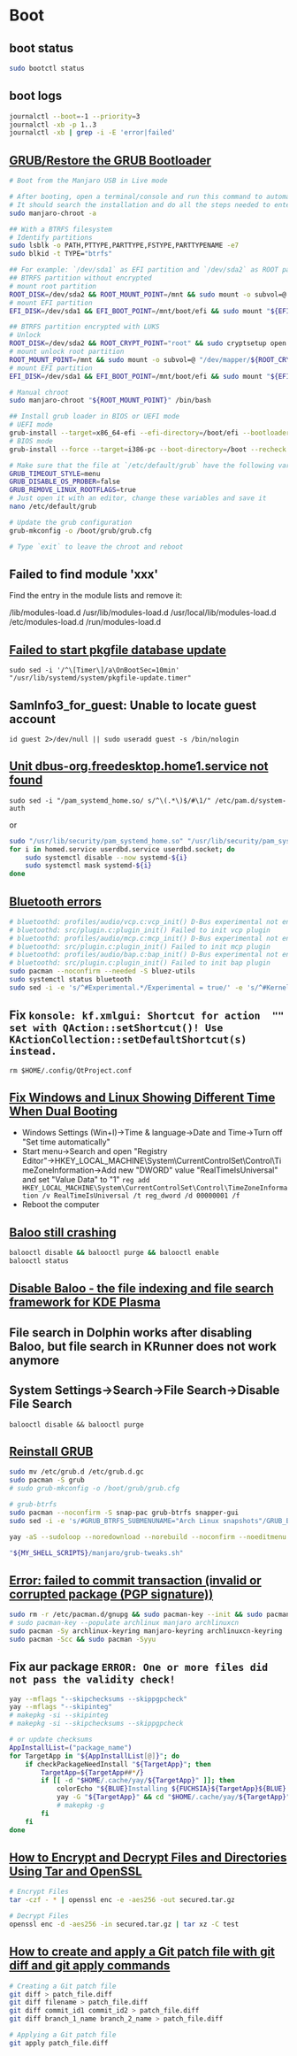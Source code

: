 # Boot
## boot status
```bash
sudo bootctl status
```

## boot logs
```bash
journalctl --boot=-1 --priority=3
journalctl -xb -p 1..3
journalctl -xb | grep -i -E 'error|failed'
```

## [GRUB/Restore the GRUB Bootloader](https://wiki.manjaro.org/index.php/GRUB/Restore_the_GRUB_Bootloader)
```bash
# Boot from the Manjaro USB in Live mode

# After booting, open a terminal/console and run this command to automatically mount Manjaro installation
# It should search the installation and do all the steps needed to enter it
sudo manjaro-chroot -a

## With a BTRFS filesystem
# Identify partitions
sudo lsblk -o PATH,PTTYPE,PARTTYPE,FSTYPE,PARTTYPENAME -e7
sudo blkid -t TYPE="btrfs"

## For example: `/dev/sda1` as EFI partition and `/dev/sda2` as ROOT partition
## BTRFS partition without encrypted
# mount root partition
ROOT_DISK=/dev/sda2 && ROOT_MOUNT_POINT=/mnt && sudo mount -o subvol=@ "${ROOT_DISK}" "${ROOT_MOUNT_POINT}"
# mount EFI partition
EFI_DISK=/dev/sda1 && EFI_BOOT_POINT=/mnt/boot/efi && sudo mount "${EFI_DISK}" "${EFI_BOOT_POINT}"

## BTRFS partition encrypted with LUKS
# Unlock
ROOT_DISK=/dev/sda2 && ROOT_CRYPT_POINT="root" && sudo cryptsetup open "${ROOT_DISK}" "${ROOT_CRYPT_POINT}"
# mount unlock root partition
ROOT_MOUNT_POINT=/mnt && sudo mount -o subvol=@ "/dev/mapper/${ROOT_CRYPT_POINT}" "${ROOT_MOUNT_POINT}"
# mount EFI partition
EFI_DISK=/dev/sda1 && EFI_BOOT_POINT=/mnt/boot/efi && sudo mount "${EFI_DISK}" "${EFI_BOOT_POINT}"

# Manual chroot
sudo manjaro-chroot "${ROOT_MOUNT_POINT}" /bin/bash

## Install grub loader in BIOS or UEFI mode
# UEFI mode
grub-install --target=x86_64-efi --efi-directory=/boot/efi --bootloader-id=manjaro --recheck
# BIOS mode
grub-install --force --target=i386-pc --boot-directory=/boot --recheck

# Make sure that the file at `/etc/default/grub` have the following variables (without a `#` in front of)
GRUB_TIMEOUT_STYLE=menu
GRUB_DISABLE_OS_PROBER=false
GRUB_REMOVE_LINUX_ROOTFLAGS=true
# Just open it with an editor, change these variables and save it
nano /etc/default/grub

# Update the grub configuration
grub-mkconfig -o /boot/grub/grub.cfg

# Type `exit` to leave the chroot and reboot
```

## Failed to find module 'xxx'
Find the entry in the module lists and remove it:

/lib/modules-load.d
/usr/lib/modules-load.d
/usr/local/lib/modules-load.d
/etc/modules-load.d
/run/modules-load.d


## [Failed to start pkgfile database update](https://forum.manjaro.org/t/failed-failed-to-start-pkgfile-database-update/31731/46)
`sudo sed -i '/^\[Timer\]/a\OnBootSec=10min' "/usr/lib/systemd/system/pkgfile-update.timer"`


## SamInfo3_for_guest: Unable to locate guest account
`id guest 2>/dev/null || sudo useradd guest -s /bin/nologin`


## [Unit dbus-org.freedesktop.home1.service not found](https://forum.manjaro.org/t/systemd-homed-annoyance-when-disabled-the-journal-log-is-literally-spammed/32498)
`sudo sed -i "/pam_systemd_home.so/ s/^\(.*\)$/#\1/" /etc/pam.d/system-auth`

or
```bash
sudo "/usr/lib/security/pam_systemd_home.so" "/usr/lib/security/pam_systemd_home.so.bak"
for i in homed.service userdbd.service userdbd.socket; do
    sudo systemctl disable --now systemd-${i}
    sudo systemctl mask systemd-${i}
done
```

## [Bluetooth errors](https://www.reddit.com/r/archlinux/comments/yu9az9/bluetooth_errors_since_2_days_ago/)
```bash
# bluetoothd: profiles/audio/vcp.c:vcp_init() D-Bus experimental not enabled
# bluetoothd: src/plugin.c:plugin_init() Failed to init vcp plugin
# bluetoothd: profiles/audio/mcp.c:mcp_init() D-Bus experimental not enabled
# bluetoothd: src/plugin.c:plugin_init() Failed to init mcp plugin
# bluetoothd: profiles/audio/bap.c:bap_init() D-Bus experimental not enabled
# bluetoothd: src/plugin.c:plugin_init() Failed to init bap plugin
sudo pacman --noconfirm --needed -S bluez-utils
sudo systemctl status bluetooth
sudo sed -i -e 's/^#Experimental.*/Experimental = true/' -e 's/^#KernelExperimental.*/KernelExperimental = true/' /etc/bluetooth/main.conf
```

## Fix `konsole: kf.xmlgui: Shortcut for action  "" set with QAction::setShortcut()! Use KActionCollection::setDefaultShortcut(s) instead.`
`rm $HOME/.config/QtProject.conf`

## [Fix Windows and Linux Showing Different Time When Dual Booting](https://windowsloop.com/fix-windows-and-linux-showing-different-time-when-dual-booting/)
- Windows Settings (Win+I)→Time & language→Date and Time→Turn off "Set time automatically"
- Start menu→Search and open "Registry Editor"→HKEY_LOCAL_MACHINE\System\CurrentControlSet\Control\TimeZoneInformation→Add new "DWORD" value "RealTimeIsUniversal" and set "Value Data" to "1"
`reg add HKEY_LOCAL_MACHINE\System\CurrentControlSet\Control\TimeZoneInformation /v RealTimeIsUniversal /t reg_dword /d 00000001 /f`
- Reboot the computer


## [Baloo still crashing](https://forum.manjaro.org/t/baloo-still-crashing/130024)
```bash
balooctl disable && balooctl purge && balooctl enable
balooctl status
```

## [Disable Baloo - the file indexing and file search framework for KDE Plasma](https://askubuntu.com/questions/1267830/what-does-baloo-file-extractor-do)
## File search in Dolphin works after disabling Baloo, but file search in KRunner does not work anymore
## System Settings→Search→File Search→Disable File Search
`balooctl disable && balooctl purge`

## [Reinstall GRUB](https://wiki.manjaro.org/index.php/GRUB/Restore_the_GRUB_Bootloader/en#Reinstall_GRUB)
```bash
sudo mv /etc/grub.d /etc/grub.d.gc
sudo pacman -S grub
# sudo grub-mkconfig -o /boot/grub/grub.cfg

# grub-btrfs
sudo pacman --noconfirm -S snap-pac grub-btrfs snapper-gui
sudo sed -i -e 's/#GRUB_BTRFS_SUBMENUNAME="Arch Linux snapshots"/GRUB_BTRFS_SUBMENUNAME="Select snapshot"/g' /etc/default/grub-btrfs/config

yay -aS --sudoloop --noredownload --norebuild --noconfirm --noeditmenu snap-pac-grub

"${MY_SHELL_SCRIPTS}/manjaro/grub-tweaks.sh"
```

## [Error: failed to commit transaction (invalid or corrupted package (PGP signature))](https://forum.manjaro.org/t/error-failed-to-commit-transaction-invalid-or-corrupted-package-pgp-signature/150830/5)
```bash
sudo rm -r /etc/pacman.d/gnupg && sudo pacman-key --init && sudo pacman-key --refresh-keys && sudo pacman-key --populate
# sudo pacman-key --populate archlinux manjaro archlinuxcn
sudo pacman -Sy archlinux-keyring manjaro-keyring archlinuxcn-keyring
sudo pacman -Scc && sudo pacman -Syyu
```

## Fix aur package `ERROR: One or more files did not pass the validity check!`
```bash
yay --mflags "--skipchecksums --skippgpcheck"
yay --mflags "--skipinteg"
# makepkg -si --skipinteg
# makepkg -si --skipchecksums --skippgpcheck

# or update checksums
AppInstallList=("package_name")
for TargetApp in "${AppInstallList[@]}"; do
    if checkPackageNeedInstall "${TargetApp}"; then
        TargetApp=${TargetApp##*/}
        if [[ -d "$HOME/.cache/yay/${TargetApp}" ]]; then
            colorEcho "${BLUE}Installing ${FUCHSIA}${TargetApp}${BLUE}..."
            yay -G "${TargetApp}" && cd "$HOME/.cache/yay/${TargetApp}" && updpkgsums && makepkg -si
            # makepkg -g
        fi
    fi
done
```

## [How to Encrypt and Decrypt Files and Directories Using Tar and OpenSSL](https://www.tecmint.com/encrypt-decrypt-files-tar-openssl-linux/)
```bash
# Encrypt Files
tar -czf - * | openssl enc -e -aes256 -out secured.tar.gz

# Decrypt Files
openssl enc -d -aes256 -in secured.tar.gz | tar xz -C test
```

## [How to create and apply a Git patch file with git diff and git apply commands](https://everythingdevops.dev/how-to-create-and-apply-a-git-patch-with-git-diff-and-git-apply-commands/)
```bash
# Creating a Git patch file
git diff > patch_file.diff
git diff filename > patch_file.diff
git diff commit_id1 commit_id2 > patch_file.diff
git diff branch_1_name branch_2_name > patch_file.diff

# Applying a Git patch file
git apply patch_file.diff
```
